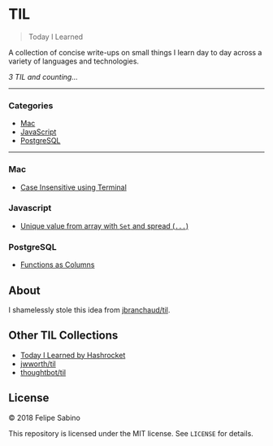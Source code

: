 # TIL

> Today I Learned

A collection of concise write-ups on small things I learn day to day across a
variety of languages and technologies.

_3 TIL and counting..._

---

### Categories

* [Mac](#mac)
* [JavaScript](#javascript)
* [PostgreSQL](#postgresql)
---

### Mac

* [Case Insensitive using Terminal](mac/case-insentitive-terminal.md)

### Javascript

* [Unique value from array with `Set` and spread (`...`)](javascript/unique-values.md)

### PostgreSQL

* [Functions as Columns](postgresql/functions-as-columns.md)

## About

I shamelessly stole this idea from
[jbranchaud/til](https://github.com/jbranchaud/til).

## Other TIL Collections

* [Today I Learned by Hashrocket](https://til.hashrocket.com)
* [jwworth/til](https://github.com/jwworth/til)
* [thoughtbot/til](https://github.com/thoughtbot/til)

## License

&copy; 2018 Felipe Sabino

This repository is licensed under the MIT license. See `LICENSE` for
details.
